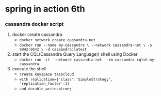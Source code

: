 # spring in action 6th
### cassandra  docker script
1. docker create cassandra
    - `docker network create cassandra-net`
    - ``docker run --name my-cassandra \
      --network cassandra-net \
      -p 9042:9042 \
      -d cassandra:latest``
2. start the CQL(Cassandra Query Language)) shell using Docker
    - ``docker run -it --network cassandra-net --rm cassandra cqlsh my-cassandra
      ``
3. execute the shell
    - ``create keyspace tacocloud``
    - `with replication={'class':'SimpleStrategy', 'replication_factor':1}`
    - ``and durable_writes=true;``